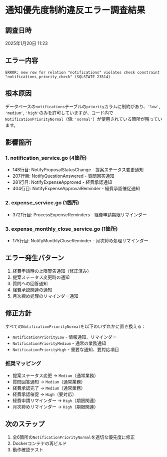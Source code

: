 # 通知優先度制約違反エラー調査結果

## 調査日時
2025年1月20日 11:23

## エラー内容
```
ERROR: new row for relation "notifications" violates check constraint "notifications_priority_check" (SQLSTATE 23514)
```

## 根本原因
データベースの`notifications`テーブルの`priority`カラムに制約があり、`'low'`, `'medium'`, `'high'`のみを許可していますが、コード内で`NotificationPriorityNormal`（値: `'normal'`）が使用されている箇所が残っています。

## 影響箇所

### 1. notification_service.go (4箇所)
- 148行目: NotifyProposalStatusChange - 提案ステータス変更通知
- 207行目: NotifyQuestionAnswered - 質問回答通知
- 281行目: NotifyExpenseApproved - 経費承認通知
- 404行目: NotifyExpenseApprovalReminder - 経費承認催促通知

### 2. expense_service.go (1箇所)
- 3721行目: ProcessExpenseReminders - 経費申請期限リマインダー

### 3. expense_monthly_close_service.go (1箇所)
- 175行目: NotifyMonthlyCloseReminder - 月次締め処理リマインダー

## エラー発生パターン
1. 経費申請時の上限警告通知（修正済み）
2. 提案ステータス変更時の通知
3. 質問への回答通知
4. 経費承認関連の通知
5. 月次締め処理のリマインダー通知

## 修正方針
すべての`NotificationPriorityNormal`を以下のいずれかに置き換える：
- `NotificationPriorityLow` - 情報通知、リマインダー
- `NotificationPriorityMedium` - 通常の業務通知
- `NotificationPriorityHigh` - 重要な通知、要対応項目

### 推奨マッピング
- 提案ステータス変更 → `Medium`（通常業務）
- 質問回答通知 → `Medium`（通常業務）
- 経費承認完了 → `Medium`（通常業務）
- 経費承認催促 → `High`（要対応）
- 経費申請リマインダー → `High`（期限関連）
- 月次締めリマインダー → `High`（期限関連）

## 次のステップ
1. 全6箇所の`NotificationPriorityNormal`を適切な優先度に修正
2. Dockerコンテナの再ビルド
3. 動作確認テスト
